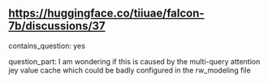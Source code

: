 ## https://huggingface.co/tiiuae/falcon-7b/discussions/37

contains_question: yes

question_part: I am wondering if this is caused by the multi-query attention jey value cache which could be badly configured in the rw_modeling file